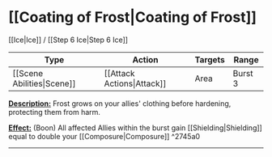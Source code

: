 # [[Coating of Frost|Coating of Frost]]
[[Ice|Ice]] / [[Step 6 Ice|Step 6 Ice]]

| Type                       | Action                     | Targets | Range   |
| -------------------------- | -------------------------- | ------- | ------- |
| [[Scene Abilities\|Scene]] | [[Attack Actions\|Attack]] | Area    | Burst 3 |

<u>**Description:**</u> Frost grows on your allies' clothing before hardening, protecting them from harm.

<u>**Effect:**</u> (Boon) All affected Allies within the burst gain [[Shielding|Shielding]] equal to double your [[Composure|Composure]] ^2745a0


---